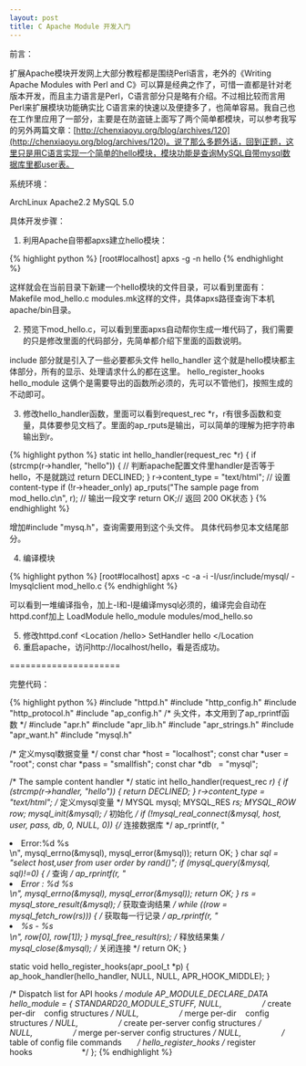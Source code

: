 ```yaml
---
layout: post
title: C Apache Module 开发入门
---
```


前言：

扩展Apache模块开发网上大部分教程都是围绕Perl语言，老外的《Writing Apache Modules with Perl and C》可以算是经典之作了，可惜一直都是针对老版本开发，而且主力语言是Perl，C语言部分只是略有介绍。不过相比较而言用Perl来扩展模块功能确实比 C语言来的快速以及便捷多了，也简单容易。我自己也在工作里应用了一部分，主要是在防盗链上面写了两个简单都模块，可以参考我写的另外两篇文章：[http://chenxiaoyu.org/blog/archives/120](http://chenxiaoyu.org/blog/archives/120)。说了那么多题外话，回到正题，这里只是用C语言实现一个简单的hello模块，模块功能是查询MySQL自带mysql数据库里都user表。

系统环境：

ArchLinux Apache2.2 MySQL 5.0

具体开发步骤：

1. 利用Apache自带都apxs建立hello模块：

{% highlight python %}
[root#localhost] apxs -g -n hello
{% endhighlight %}

这样就会在当前目录下新建一个hello模块的文件目录，可以看到里面有：Makefile mod_hello.c modules.mk这样的文件，具体apxs路径查询下本机apache/bin目录。

2. 预览下mod_hello.c，可以看到里面apxs自动帮你生成一堆代码了，我们需要的只是修改里面的代码部分，先简单都介绍下里面的函数说明。

include 部分就是引入了一些必要都头文件
hello_handler 这个就是hello模块都主体部分，所有的显示、处理请求什么的都在这里。
hello_register_hooks hello_module 这俩个是需要导出的函数所必须的，先可以不管他们，按照生成的不动即可。

3. 修改hello_handler函数，里面可以看到request_rec *r，r有很多函数和变量，具体要参见文档了。里面的ap_rputs是输出，可以简单的理解为把字符串输出到r。

{% highlight python %}
static int hello_handler(request_rec *r)
{
if (strcmp(r->handler, "hello")) { // 判断apache配置文件里handler是否等于hello，不是就跳过
          return DECLINED;
     }
     r->content_type = "text/html"; // 设置content-type
     if (!r->header_only)
          ap_rputs("The sample page from mod_hello.c\n", r); // 输出一段文字
     return OK;// 返回 200 OK状态
}
{% endhighlight %}

增加#include "mysq.h"，查询需要用到这个头文件。
具体代码参见本文结尾部分。

4. 编译模块

{% highlight python %}
[root#localhost] apxs -c -a -i -I/usr/include/mysql/ -lmysqlclient mod_hello.c
{% endhighlight %}

可以看到一堆编译指令，加上-I和-l是编译mysql必须的，编译完会自动在httpd.conf加上 LoadModule hello_module modules/mod_hello.so

5. 修改httpd.conf
<Location /hello>
SetHandler hello
</Location
6. 重启apache，访问http://localhost/hello，看是否成功。

=====================

完整代码：

{% highlight python %}
#include "httpd.h"
#include "http_config.h"
#include "http_protocol.h"
#include "ap_config.h"
/* 头文件，本文用到了ap_rprintf函数 */
#include "apr.h"
#include "apr_lib.h"
#include "apr_strings.h"
#include "apr_want.h"
#include "mysql.h"

/* 定义mysql数据变量 */
const char *host = "localhost";
const char *user = "root";
const char *pass = "smallfish";
const char *db    = "mysql";

/* The sample content handler */
static int hello_handler(request_rec *r)
{
    if (strcmp(r->handler, "hello")) {
        return DECLINED;
    }
    r->content_type = "text/html";
    /* 定义mysql变量 */
    MYSQL mysql;
    MYSQL_RES *rs;
    MYSQL_ROW row;
    mysql_init(&amp;mysql); /* 初始化 */
    if (!mysql_real_connect(&amp;mysql, host, user, pass, db, 0, NULL, 0)) {/* 连接数据库 */
        ap_rprintf(r, "<li>Error:%d %s</li>\n", mysql_errno(&amp;mysql), mysql_error(&amp;mysql));
        return OK;
    }
    char *sql = "select host,user from user order by rand()";
    if (mysql_query(&amp;mysql, sql)!=0) { /* 查询 */
        ap_rprintf(r, "<li>Error : %d %s</li>\n", mysql_errno(&amp;mysql), mysql_error(&amp;mysql));
        return OK;
    }
    rs = mysql_store_result(&amp;mysql); /* 获取查询结果 */
    while ((row = mysql_fetch_row(rs))) { /* 获取每一行记录 */
        ap_rprintf(r, "<li>%s - %s</li>\n", row[0], row[1]);
    }
    mysql_free_result(rs); /* 释放结果集 */
    mysql_close(&amp;mysql); /* 关闭连接 */
    return OK;
}

static void hello_register_hooks(apr_pool_t *p)
{
    ap_hook_handler(hello_handler, NULL, NULL, APR_HOOK_MIDDLE);
}

/* Dispatch list for API hooks */
module AP_MODULE_DECLARE_DATA hello_module = {
    STANDARD20_MODULE_STUFF,
    NULL,                            /* create per-dir              config structures */
    NULL,                            /* merge  per-dir              config structures */
    NULL,                            /* create per-server config structures */
    NULL,                            /* merge  per-server config structures */
    NULL,                            /* table of config file commands                 */
    hello_register_hooks  /* register hooks                                */
};
{% endhighlight %}


